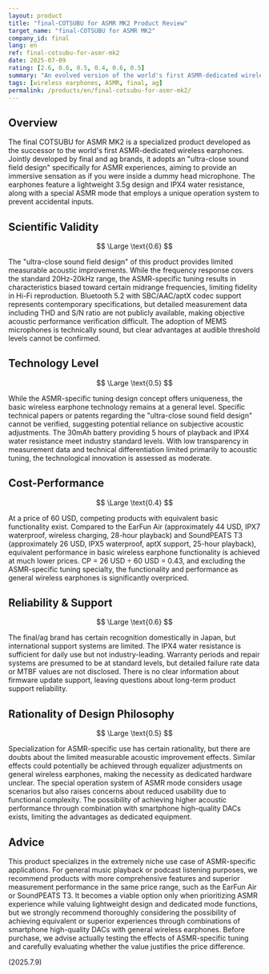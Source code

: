 ```yaml
---
layout: product
title: "final-COTSUBU for ASMR MK2 Product Review"
target_name: "final-COTSUBU for ASMR MK2"
company_id: final
lang: en
ref: final-cotsubu-for-asmr-mk2
date: 2025-07-09
rating: [2.6, 0.6, 0.5, 0.4, 0.6, 0.5]
summary: "An evolved version of the world's first ASMR-dedicated wireless earphones, but falls short in measurable acoustic performance compared to general wireless earphones"
tags: [wireless earphones, ASMR, final, ag]
permalink: /products/en/final-cotsubu-for-asmr-mk2/
---
```


## Overview

The final COTSUBU for ASMR MK2 is a specialized product developed as the successor to the world's first ASMR-dedicated wireless earphones. Jointly developed by final and ag brands, it adopts an "ultra-close sound field design" specifically for ASMR experiences, aiming to provide an immersive sensation as if you were inside a dummy head microphone. The earphones feature a lightweight 3.5g design and IPX4 water resistance, along with a special ASMR mode that employs a unique operation system to prevent accidental inputs.

## Scientific Validity

$$ \Large \text{0.6} $$

The "ultra-close sound field design" of this product provides limited measurable acoustic improvements. While the frequency response covers the standard 20Hz-20kHz range, the ASMR-specific tuning results in characteristics biased toward certain midrange frequencies, limiting fidelity in Hi-Fi reproduction. Bluetooth 5.2 with SBC/AAC/aptX codec support represents contemporary specifications, but detailed measurement data including THD and S/N ratio are not publicly available, making objective acoustic performance verification difficult. The adoption of MEMS microphones is technically sound, but clear advantages at audible threshold levels cannot be confirmed.

## Technology Level

$$ \Large \text{0.5} $$

While the ASMR-specific tuning design concept offers uniqueness, the basic wireless earphone technology remains at a general level. Specific technical papers or patents regarding the "ultra-close sound field design" cannot be verified, suggesting potential reliance on subjective acoustic adjustments. The 30mAh battery providing 5 hours of playback and IPX4 water resistance meet industry standard levels. With low transparency in measurement data and technical differentiation limited primarily to acoustic tuning, the technological innovation is assessed as moderate.

## Cost-Performance

$$ \Large \text{0.4} $$

At a price of 60 USD, competing products with equivalent basic functionality exist. Compared to the EarFun Air (approximately 44 USD, IPX7 waterproof, wireless charging, 28-hour playback) and SoundPEATS T3 (approximately 26 USD, IPX5 waterproof, aptX support, 25-hour playback), equivalent performance in basic wireless earphone functionality is achieved at much lower prices. CP = 26 USD ÷ 60 USD = 0.43, and excluding the ASMR-specific tuning specialty, the functionality and performance as general wireless earphones is significantly overpriced.

## Reliability & Support

$$ \Large \text{0.6} $$

The final/ag brand has certain recognition domestically in Japan, but international support systems are limited. The IPX4 water resistance is sufficient for daily use but not industry-leading. Warranty periods and repair systems are presumed to be at standard levels, but detailed failure rate data or MTBF values are not disclosed. There is no clear information about firmware update support, leaving questions about long-term product support reliability.

## Rationality of Design Philosophy

$$ \Large \text{0.5} $$

Specialization for ASMR-specific use has certain rationality, but there are doubts about the limited measurable acoustic improvement effects. Similar effects could potentially be achieved through equalizer adjustments on general wireless earphones, making the necessity as dedicated hardware unclear. The special operation system of ASMR mode considers usage scenarios but also raises concerns about reduced usability due to functional complexity. The possibility of achieving higher acoustic performance through combination with smartphone high-quality DACs exists, limiting the advantages as dedicated equipment.

## Advice

This product specializes in the extremely niche use case of ASMR-specific applications. For general music playback or podcast listening purposes, we recommend products with more comprehensive features and superior measurement performance in the same price range, such as the EarFun Air or SoundPEATS T3. It becomes a viable option only when prioritizing ASMR experience while valuing lightweight design and dedicated mode functions, but we strongly recommend thoroughly considering the possibility of achieving equivalent or superior experiences through combinations of smartphone high-quality DACs with general wireless earphones. Before purchase, we advise actually testing the effects of ASMR-specific tuning and carefully evaluating whether the value justifies the price difference.

(2025.7.9)
